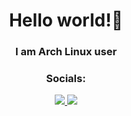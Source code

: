 <div id="header" align="center">
    <h1>
        Hello world!👋
    </h1>
    <h3>I am Arch Linux user</h3>
</div>
<div id="socials" align="center">
    <h3>
        Socials:
    </h3>
    <a href="discord-url">
        <img src="https://img.shields.io/badge/discord-url?style=for-the-badge&logo=discord&color=black">       
    </a>
    <a href="https://t.me/biocastle">
        <img src="https://img.shields.io/badge/telegram-url?style=for-the-badge&logo=telegram&color=black">
    </a>
</div>
